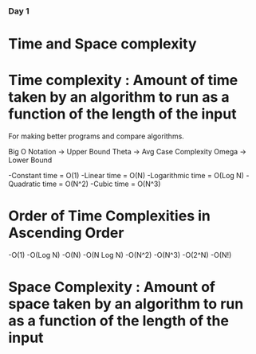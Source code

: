### Day 1
# Time and Space complexity

# Time complexity : Amount of time taken by an algorithm to run as a function of the length of the input
For making better programs and compare algorithms.

Big O Notation -> Upper Bound
Theta -> Avg Case Complexity 
Omega -> Lower Bound

-Constant time = O(1)
-Linear time = O(N)
-Logarithmic time = O(Log N)
-Quadratic time = O(N^2)
-Cubic time = O(N^3)

# Order of Time Complexities in Ascending Order
-O(1)
-O(Log N)
-O(N)
-O(N Log N)
-O(N^2)
-O(N^3)
-O(2^N)
-O(N!)

# Space Complexity : Amount of space taken by an algorithm to run as a function of the length of the input
